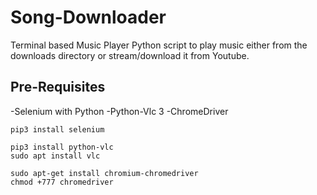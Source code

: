 # Song-Downloader
Terminal based Music Player
Python script to play music either from the downloads directory or stream/download it from Youtube.
## Pre-Requisites
-Selenium with Python
-Python-Vlc 3
-ChromeDriver
```
pip3 install selenium

pip3 install python-vlc
sudo apt install vlc

sudo apt-get install chromium-chromedriver
chmod +777 chromedriver
```
